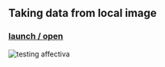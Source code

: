 ## Taking data from local image </br>

### [launch / open]( http://dsii-2018-unirsm.github.io/lucabarbieri/making_visible/face_tracking/index.html)
![testing affectiva](https://i.imgur.com/TtNpEo7.png)</br>
